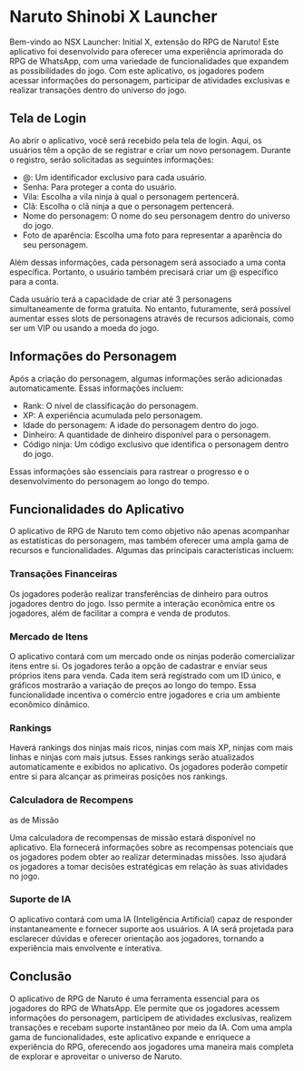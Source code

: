 # Naruto Shinobi X Launcher

Bem-vindo ao NSX Launcher: Initial X, extensão do RPG de Naruto! Este aplicativo foi desenvolvido para oferecer uma experiência aprimorada do RPG de WhatsApp, com uma variedade de funcionalidades que expandem as possibilidades do jogo. Com este aplicativo, os jogadores podem acessar informações do personagem, participar de atividades exclusivas e realizar transações dentro do universo do jogo.

## Tela de Login

Ao abrir o aplicativo, você será recebido pela tela de login. Aqui, os usuários têm a opção de se registrar e criar um novo personagem. Durante o registro, serão solicitadas as seguintes informações:

- @: Um identificador exclusivo para cada usuário.
- Senha: Para proteger a conta do usuário.
- Vila: Escolha a vila ninja à qual o personagem pertencerá.
- Clã: Escolha o clã ninja a que o personagem pertencerá.
- Nome do personagem: O nome do seu personagem dentro do universo do jogo.
- Foto de aparência: Escolha uma foto para representar a aparência do seu personagem.

Além dessas informações, cada personagem será associado a uma conta específica. Portanto, o usuário também precisará criar um @ específico para a conta.

Cada usuário terá a capacidade de criar até 3 personagens simultaneamente de forma gratuita. No entanto, futuramente, será possível aumentar esses slots de personagens através de recursos adicionais, como ser um VIP ou usando a moeda do jogo.

## Informações do Personagem

Após a criação do personagem, algumas informações serão adicionadas automaticamente. Essas informações incluem:

- Rank: O nível de classificação do personagem.
- XP: A experiência acumulada pelo personagem.
- Idade do personagem: A idade do personagem dentro do jogo.
- Dinheiro: A quantidade de dinheiro disponível para o personagem.
- Código ninja: Um código exclusivo que identifica o personagem dentro do jogo.

Essas informações são essenciais para rastrear o progresso e o desenvolvimento do personagem ao longo do tempo.

## Funcionalidades do Aplicativo

O aplicativo de RPG de Naruto tem como objetivo não apenas acompanhar as estatísticas do personagem, mas também oferecer uma ampla gama de recursos e funcionalidades. Algumas das principais características incluem:

### Transações Financeiras

Os jogadores poderão realizar transferências de dinheiro para outros jogadores dentro do jogo. Isso permite a interação econômica entre os jogadores, além de facilitar a compra e venda de produtos.

### Mercado de Itens

O aplicativo contará com um mercado onde os ninjas poderão comercializar itens entre si. Os jogadores terão a opção de cadastrar e enviar seus próprios itens para venda. Cada item será registrado com um ID único, e gráficos mostrarão a variação de preços ao longo do tempo. Essa funcionalidade incentiva o comércio entre jogadores e cria um ambiente econômico dinâmico.

### Rankings

Haverá rankings dos ninjas mais ricos, ninjas com mais XP, ninjas com mais linhas e ninjas com mais jutsus. Esses rankings serão atualizados automaticamente e exibidos no aplicativo. Os jogadores poderão competir entre si para alcançar as primeiras posições nos rankings.

### Calculadora de Recompens

as de Missão

Uma calculadora de recompensas de missão estará disponível no aplicativo. Ela fornecerá informações sobre as recompensas potenciais que os jogadores podem obter ao realizar determinadas missões. Isso ajudará os jogadores a tomar decisões estratégicas em relação às suas atividades no jogo.

### Suporte de IA

O aplicativo contará com uma IA (Inteligência Artificial) capaz de responder instantaneamente e fornecer suporte aos usuários. A IA será projetada para esclarecer dúvidas e oferecer orientação aos jogadores, tornando a experiência mais envolvente e interativa.

## Conclusão

O aplicativo de RPG de Naruto é uma ferramenta essencial para os jogadores do RPG de WhatsApp. Ele permite que os jogadores acessem informações do personagem, participem de atividades exclusivas, realizem transações e recebam suporte instantâneo por meio da IA. Com uma ampla gama de funcionalidades, este aplicativo expande e enriquece a experiência do RPG, oferecendo aos jogadores uma maneira mais completa de explorar e aproveitar o universo de Naruto.
